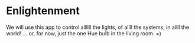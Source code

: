 # Enlightenment
We will use this app to control allllll the lights, of allll the systems, in allll the world! ... or, for now, just the one Hue bulb in the living room. =)
